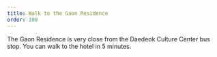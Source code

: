 ```yaml
---
title: Walk to the Gaon Residence
order: 100
---
```

The Gaon Residence is very close from the Daedeok Culture Center bus stop. You can walk to the hotel in 5 minutes.